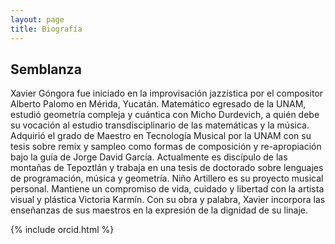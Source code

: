```yaml
---
layout: page
title: Biografía
---
```

## Semblanza

Xavier Góngora fue iniciado en la improvisación jazzística por el compositor Alberto Palomo en Mérida, Yucatán. Matemático egresado de la UNAM, estudió geometría compleja y cuántica con Micho Durdevich, a quién debe su vocación al estudio transdisciplinario de las matemáticas y la música. Adquirió el grado de Maestro en Tecnología Musical por la UNAM con su tesis sobre remix y sampleo como formas de composición y re-apropiación bajo la guía de Jorge David García. Actualmente es discípulo de las montañas de Tepoztlán y trabaja en una tesis de doctorado sobre lenguajes de programación, música y geometría. Niño Artillero es su proyecto musical personal. Mantiene un compromiso de vida, cuidado y libertad con la artista visual y plástica Victoria Karmín. Con su obra y palabra, Xavier incorpora las enseñanzas de sus maestros en la expresión de la dignidad de su linaje.

{% include orcid.html %}
